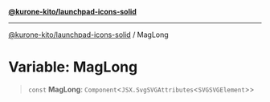 [**@kurone-kito/launchpad-icons-solid**](../README.md)

***

[@kurone-kito/launchpad-icons-solid](../globals.md) / MagLong

# Variable: MagLong

> `const` **MagLong**: `Component`\<`JSX.SvgSVGAttributes`\<`SVGSVGElement`\>\>
